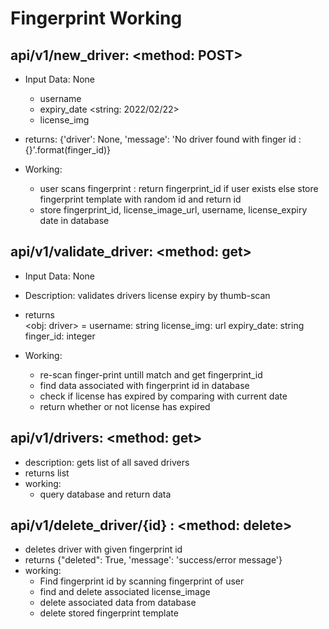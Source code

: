 # Fingerprint Working
## api/v1/new_driver: <method: POST>
* Input Data: None
    - username <string>
    - expiry_date <string: 2022/02/22>
    - license_img <image>

* returns: {'driver': None, 'message': 'No driver found with finger id :{}'.format(finger_id)}

* Working:
  - user scans fingerprint : return fingerprint_id if user exists else store fingerprint template with random id and return id
  - store fingerprint_id, license_image_url, username, license_expiry date in database

## api/v1/validate_driver: <method: get>
* Input Data: None
* Description: validates drivers license expiry by thumb-scan
* returns  
  <obj: driver> = 
    username: string
    license_img: url
    expiry_date: string
    finger_id: integer

* Working:
  - re-scan finger-print untill match and get fingerprint_id
  - find data associated with fingerprint id in database
  - check if license has expired by comparing with current date
  - return whether or not  license has expired

## api/v1/drivers: <method: get>
* description: gets list of all saved drivers
* returns list<driver>
* working:
  - query database and return data

## api/v1/delete_driver/{id} : <method: delete>
* deletes driver with given fingerprint id
* returns {"deleted": True, 'message': 'success/error message'}
* working:
  - Find fingerprint id by scanning fingerprint of user
  - find and delete associated license_image
  - delete associated data from database
  - delete stored fingerprint template
